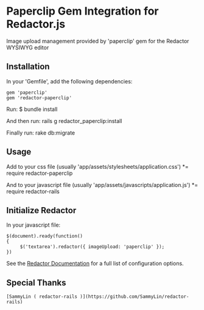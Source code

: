 # Paperclip Gem Integration for Redactor.js

Image upload management provided by 'paperclip' gem for the Redactor WYSIWYG editor


## Installation

In your 'Gemfile', add the following dependencies:
    
    gem 'paperclip'
    gem 'redactor-paperclip'

Run:
    $ bundle install

And then run:
    rails g redactor_paperclip:install

Finally run:
    rake db:migrate


## Usage

Add to your css file (usually 'app/assets/stylesheets/application.css')
    *= require redactor-paperclip

And to your javascript file (usually 'app/assets/javascripts/application.js')
    *= require redactor-rails


## Initialize Redactor    
    
In your javascript file:

    $(document).ready(function()
    {
         $('textarea').redactor({ imageUpload: 'paperclip' });
    })        

See the [Redactor Documentation](http://redactorjs.com/docs/settings/) for a full list of configuration options.

## Special Thanks
    [SammyLin ( redactor-rails )](https://github.com/SammyLin/redactor-rails)